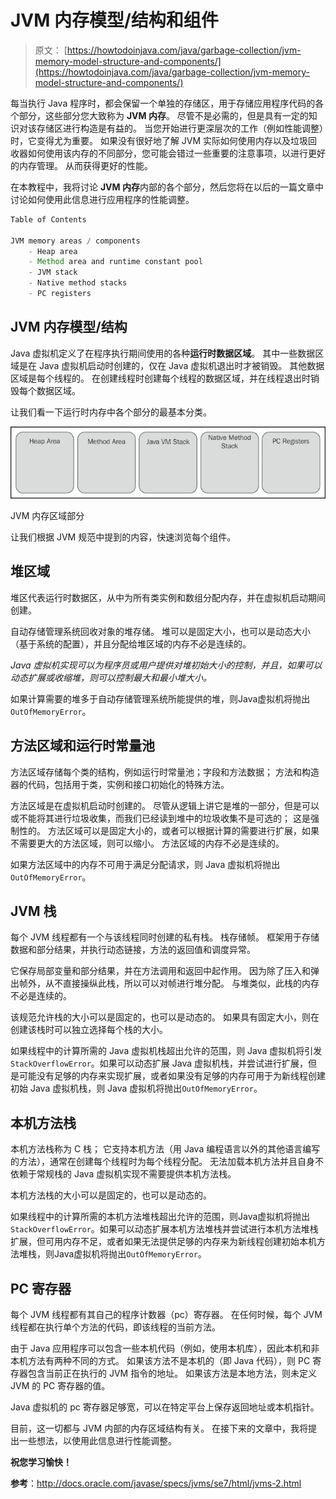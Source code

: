 # JVM 内存模型/结构和组件

> 原文： [https://howtodoinjava.com/java/garbage-collection/jvm-memory-model-structure-and-components/](https://howtodoinjava.com/java/garbage-collection/jvm-memory-model-structure-and-components/)

每当执行 Java 程序时，都会保留一个单独的存储区，用于存储应用程序代码的各个部分，这些部分您大致称为 **JVM 内存**。 尽管不是必需的，但是具有一定的知识对该存储区进行构造是有益的。 当您开始进行更深层次的工作（例如性能调整）时，它变得尤为重要。 如果没有很好地了解 JVM 实际如何使用内存以及垃圾回收器如何使用该内存的不同部分，您可能会错过一些重要的注意事项，以进行更好的内存管理。 从而获得更好的性能。

在本教程中，我将讨论 **JVM 内存**内部的各个部分，然后您将在以后的一篇文章中讨论如何使用此信息进行应用程序的性能调整。

```java
Table of Contents

JVM memory areas / components
	- Heap area
	- Method area and runtime constant pool
	- JVM stack
	- Native method stacks
	- PC registers
```

## JVM 内存模型/结构

Java 虚拟机定义了在程序执行期间使用的各种**运行时数据区域**。 其中一些数据区域是在 Java 虚拟机启动时创建的，仅在 Java 虚拟机退出时才被销毁。 其他数据区域是每个线程的。 在创建线程时创建每个线程的数据区域，并在线程退出时销毁每个数据区域。

让我们看一下运行时内存中各个部分的最基本分类。

[![JVM Memory Area Parts](img/873e0a3f49dcfa7d32263b15a81a06ca.png)](//howtodoinjava.com/wp-content/uploads/2014/08/JVM-Memory-Area-Parts.jpg)

JVM 内存区域部分

让我们根据 JVM 规范中提到的内容，快速浏览每个组件。

## 堆区域

堆区代表运行时数据区，从中为所有类实例和数组分配内存，并在虚拟机启动期间创建。

自动存储管理系统回收对象的堆存储。 堆可以是固定大小，也可以是动态大小（基于系统的配置），并且分配给堆区域的内存不必是连续的。

*Java 虚拟机实现可以为程序员或用户提供对堆初始大小的控制，并且，如果可以动态扩展或收缩堆，则可以控制最大和最小堆大小。*

如果计算需要的堆多于自动存储管理系统所能提供的堆，则Java虚拟机将抛出`OutOfMemoryError`。

## 方法区域和运行时常量池

方法区域存储每个类的结构，例如运行时常量池；字段和方法数据； 方法和构造器的代码，包括用于类，实例和接口初始化的特殊方法。

方法区域是在虚拟机启动时创建的。 尽管从逻辑上讲它是堆的一部分，但是可以或不能将其进行垃圾收集，而我们已经读到堆中的垃圾收集不是可选的； 这是强制性的。 方法区域可以是固定大小的，或者可以根据计算的需要进行扩展，如果不需要更大的方法区域，则可以缩小。 方法区域的内存不必是连续的。

如果方法区域中的内存不可用于满足分配请求，则 Java 虚拟机将抛出`OutOfMemoryError`。

## JVM 栈

每个 JVM 线程都有一个与该线程同时创建的私有栈。 栈存储帧。 框架用于存储数据和部分结果，并执行动态链接，方法的返回值和调度异常。

它保存局部变量和部分结果，并在方法调用和返回中起作用。 因为除了压入和弹出帧外，从不直接操纵此栈，所以可以对帧进行堆分配。 与堆类似，此栈的内存不必是连续的。

该规范允许栈的大小可以是固定的，也可以是动态的。 如果具有固定大小，则在创建该栈时可以独立选择每个栈的大小。

如果线程中的计算所需的 Java 虚拟机栈超出允许的范围，则 Java 虚拟机将引发`StackOverflowError`。如果可以动态扩展 Java 虚拟机栈，并尝试进行扩展，但是可能没有足够的内存来实现扩展，或者如果没有足够的内存可用于为新线程创建初始 Java 虚拟机栈，则 Java 虚拟机将抛出`OutOfMemoryError`。

## 本机方法栈

本机方法栈称为 C 栈； 它支持本机方法（用 Java 编程语言以外的其他语言编写的方法），通常在创建每个线程时为每个线程分配。 无法加载本机方法并且自身不依赖于常规栈的 Java 虚拟机实现不需要提供本机方法栈。

本机方法栈的大小可以是固定的，也可以是动态的。

如果线程中的计算所需的本机方法堆栈超出允许的范围，则Java虚拟机将抛出`StackOverflowError`。如果可以动态扩展本机方法堆栈并尝试进行本机方法堆栈扩展，但可用内存不足，或者如果无法提供足够的内存来为新线程创建初始本机方法堆栈，则Java虚拟机将抛出`OutOfMemoryError`。

## PC 寄存器

每个 JVM 线程都有其自己的程序计数器（pc）寄存器。 在任何时候，每个 JVM 线程都在执行单个方法的代码，即该线程的当前方法。

由于 Java 应用程序可以包含一些本机代码（例如，使用本机库），因此本机和非本机方法有两种不同的方式。 如果该方法不是本机的（即 Java 代码），则 PC 寄存器包含当前正在执行的 JVM 指令的地址。 如果该方法是本地方法，则未定义 JVM 的 PC 寄存器的值。

Java 虚拟机的 pc 寄存器足够宽，可以在特定平台上保存返回地址或本机指针。

目前，这一切都与 JVM 内部的内存区域结构有关。 在接下来的文章中，我将提出一些想法，以使用此信息进行性能调整。

**祝您学习愉快！**

**参考**：<http://docs.oracle.com/javase/specs/jvms/se7/html/jvms-2.html>